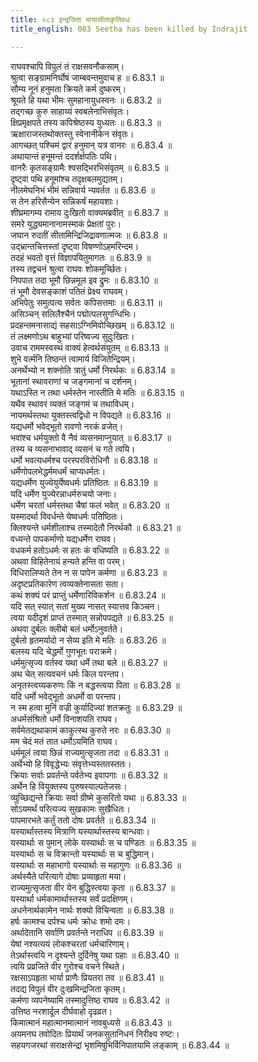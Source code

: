 ```yaml
---
title: ०८३ इन्द्रजिता मायासीताकृतिवधः
title_english: 083 Seetha has been killed by Indrajit

---
```

<div class="audioEmbed"  caption="श्रीराम-हरिसीताराममूर्ति-घनपाठिभ्यां वचनम्" src="https://archive.org/download/Ramayana-recitation-Sriram-harisItArAmamUrti-Ghanapaati-v2/Kanda_6/Kanda_6_YK-083-Seetha_has_been_killed_by_Indrajit_0.mp3"></div>

राघवश्चापि विपुलं तं राक्षसवनौकसाम्।  
श्रुत्वा सङ्ग्रामनिर्घोषं जाम्बवन्तमुवाच ह ॥ 6.83.1 ॥   
सौम्य नूनं हनुमता क्रियते कर्म दुष्करम्।  
श्रूयते हि यथा भीमः सुमहानायुधस्वनः ॥ 6.83.2 ॥   
तद्गच्छ कुरु साहाय्यं स्वबलेनाभिसंवृतः।  
क्षिप्रमृक्षपते तस्य कपिश्रेष्ठस्य युध्यतः ॥ 6.83.3 ॥   
ऋक्षाराजस्तथोक्तस्तु स्वेनानीकेन संवृतः।  
आगच्छत् पश्चिमं द्वारं हनुमान् यत्र वानरः ॥ 6.83.4 ॥   
अथायान्तं हनूमन्तं ददर्शर्क्षपतिः पथि।  
वानरैः कृतसङ्ग्रामैः श्वसद्भिरभिसंवृतम् ॥ 6.83.5 ॥   
दृष्ट्वा पथि हनूमांश्च तदृक्षबलमुद्यतम्।  
नीलमेघनिभं भीमं सन्निवार्य न्यवर्तत ॥ 6.83.6 ॥   
स तेन हरिसैन्येन सन्निकर्षं महायशाः।  
शीघ्रमागम्य रामाय दुःखितो वाक्यमब्रवीत् ॥ 6.83.7 ॥   
समरे युद्ध्यमानानामस्माकं प्रेक्षतां पुरः।  
जघान रुदतीं सीतामिन्द्रिजिद्रावणात्मजः ॥ 6.83.8 ॥   
उद्भ्रान्तचित्तस्तां दृष्ट्वा विषण्णोऽहमरिन्दम।  
तदहं भवतो वृत्तं विज्ञापयितुमागतः ॥ 6.83.9 ॥   
तस्य तद्वचनं श्रुत्वा राघवः शोकमूर्च्छितः।  
निपपात तदा भूमौ छिन्नमूल इव द्रुमः ॥ 6.83.10 ॥   
तं भूमौ देवसङ्काशं पतितं प्रेक्ष्य राघवम्।  
अभिपेतुः समुत्पत्य सर्वतः कपिसत्तमाः ॥ 6.83.11 ॥   
असिञ्चन् सलिलैश्चैनं पद्मोत्पलसुगन्धिभिः।  
प्रदहन्तमनासाद्यं सहसाऽग्निमिवोच्छिखम् ॥ 6.83.12 ॥   
तं लक्ष्मणोऽथ बाहुभ्यां परिष्वज्य सुदुःखितः।  
उवाच राममस्वस्थं वाक्यं हेत्वर्थसंयुतम् ॥ 6.83.13 ॥   
शुभे वर्त्मनि तिष्ठन्तं त्वामार्य विजितेन्द्रियम्।  
अनर्थेभ्यो न शक्नोति त्रातुं धर्मो निरर्थकः ॥ 6.83.14 ॥   
भूतानां स्थावराणां च जङ्गमानां च दर्शनम्।  
यथाऽस्ति न तथा धर्मस्तेन नास्तीति मे मतिः ॥ 6.83.15 ॥   
यथैव स्थावरं व्यक्तं जङ्गमं च तथाविधम्।  
नायमर्थस्तथा युक्तस्त्वद्विधो न विपद्यते ॥ 6.83.16 ॥   
यद्यधर्मो भवेद्भूतो रावणो नरकं व्रजेत्।  
भवांश्च धर्मयुक्तो वै नैवं व्यसनमाप्नुयात् ॥ 6.83.17 ॥   
तस्य च व्यसनाभावाद् व्यसनं च गते त्वयि।  
धर्मो भवत्यधर्मश्च परस्परविरोधिनौ ॥ 6.83.18 ॥   
धर्मेणोपलभेद्धर्ममधर्मं चाप्यधर्मतः।  
यद्यधर्मेण युज्येयुर्येष्वधर्मः प्रतिष्ठितः ॥ 6.83.19 ॥   
यदि धर्मेण युज्येरन्नाधर्मरुचयो जनाः।  
धर्मेण चरतां धर्मस्तथा चैषां फलं भवेत् ॥ 6.83.20 ॥   
यस्मादर्था विवर्धन्ते येष्वधर्मः पतिष्ठितः।  
क्लिश्यन्ते धर्मशीलाश्च तस्मादेतौ निरर्थकौ ॥ 6.83.21 ॥   
वध्यन्ते पापकर्माणो यद्यधर्मेण राघव।  
वधकर्म हतोऽधर्मः स हतः कं वधिष्यति ॥ 6.83.22 ॥   
अथवा विहितेनायं हन्यते हन्ति वा परम्।  
विधिरालिप्यते तेन न स पापेन कर्मणा ॥ 6.83.23 ॥   
अदृष्टप्रतिकारेण त्वव्यक्तेनासता सता।  
कथं शक्यं परं प्राप्तुं धर्मेणारिविकर्शन ॥ 6.83.24 ॥   
यदि सत् स्यात् सतां मुख्य नासत् स्यात्तव किञ्चन।  
त्वया यदीदृशं प्राप्तं तस्मात् सन्नोपपद्यते ॥ 6.83.25 ॥   
अथवा दुर्बलः क्लीबो बलं धर्मोऽनुवर्तते।  
दुर्बलो हृतमर्यादो न सेव्य इति मे मतिः ॥ 6.83.26 ॥   
बलस्य यदि चेद्धर्मो गुणभूतः पराक्रमे।  
धर्ममुत्सृज्य वर्तस्व यथा धर्मे तथा बले ॥ 6.83.27 ॥   
अथ चेत् सत्यवचनं धर्मः किल परन्तप।  
अनृतस्त्वय्यकरुणः किं न बद्धस्त्वया पिता ॥ 6.83.28 ॥   
यदि धर्मो भवेद्भूतो अधर्मो वा परन्तप।  
न स्म हत्वा मुनिं वज्री कुर्यादिज्यां शतक्रतुः ॥ 6.83.29 ॥   
अधर्मसंश्रितो धर्मो विनाशयति राघव।  
सर्वमेतद्यथाकामं काकुत्स्थ कुरुते नरः ॥ 6.83.30 ॥   
मम चेदं मतं तात धर्मोऽयमिति राघव।  
धर्ममूलं त्वया छिन्नं राज्यमुत्सृजता तदा ॥ 6.83.31 ॥   
अर्थेभ्यो हि विवृद्धेभ्यः संवृत्तेभ्यस्ततस्ततः।  
क्रियाः सर्वाः प्रवर्तन्ते पर्वतेभ्य इवापगाः ॥ 6.83.32 ॥   
अर्थेन हि वियुक्तस्य पुरुषस्याल्पतेजसः।  
व्युच्छिद्यन्ते क्रियाः सर्वा ग्रीष्मे कुसरितो यथा ॥ 6.83.33 ॥   
सोऽयमर्थं परित्यज्य सुखकामः सुखैधितः।  
पापमारभते कर्तुं ततो दोषः प्रवर्तते ॥ 6.83.34 ॥   
यस्यार्थास्तस्य मित्राणि यस्यार्थास्तस्य बान्धवाः।  
यस्यार्थाः स पुमान् लोके यस्यार्थाः स च पण्डितः ॥ 6.83.35 ॥   
यस्यार्थाः स च विक्रान्तो यस्यार्थाः स च बुद्धिमान्।  
यस्यार्थाः स महाभागो यस्यार्थाः स महागुणः ॥ 6.83.36 ॥   
अर्थस्यैते परित्यागे दोषाः प्रव्याहृता मया।  
राज्यमुत्सृजता वीर येन बुद्धिस्त्वया कृता ॥ 6.83.37 ॥   
यस्यार्था धर्मकामार्थास्तस्य सर्वं प्रदक्षिणम्।  
अधनेनार्थकामेन नार्थः शक्यो विचिन्वता ॥ 6.83.38 ॥   
हर्षः कामश्च दर्पश्च धर्मः क्रोधः शमो दमः।  
अर्थादेतानि सर्वाणि प्रवर्तन्ते नराधिप ॥ 6.83.39 ॥   
येषां नश्यत्ययं लोकश्चरतां धर्मचारिणाम्।  
तेऽर्थास्त्वयि न दृश्यन्ते दुर्दिनेषु यथा ग्रहाः ॥ 6.83.40 ॥   
त्वयि प्रव्रजिते वीर गुरोश्च वचने स्थिते।  
रक्षसाऽपहृता भार्या प्राणैः प्रियतरा तव ॥ 6.83.41 ॥   
तदद्य विपुलं वीर दुःखमिन्द्रजिता कृतम्।  
कर्मणा व्यपनेष्यामि तस्मादुत्तिष्ठ राघव ॥ 6.83.42 ॥   
उत्तिष्ठ नरशार्दूल दीर्घवाहो दृढव्रत।  
किमात्मानं महात्मानमात्मानं नावबुध्यसे ॥ 6.83.43 ॥   
अयमनघ तवोदितः प्रियार्थं जनकसुतानिधनं निरीक्ष्य रुष्टः।  
सहयगजरथां सराक्षसेन्द्रां भृशमिषुभिर्विनिपातयामि लङ्काम् ॥ 6.83.44 ॥   